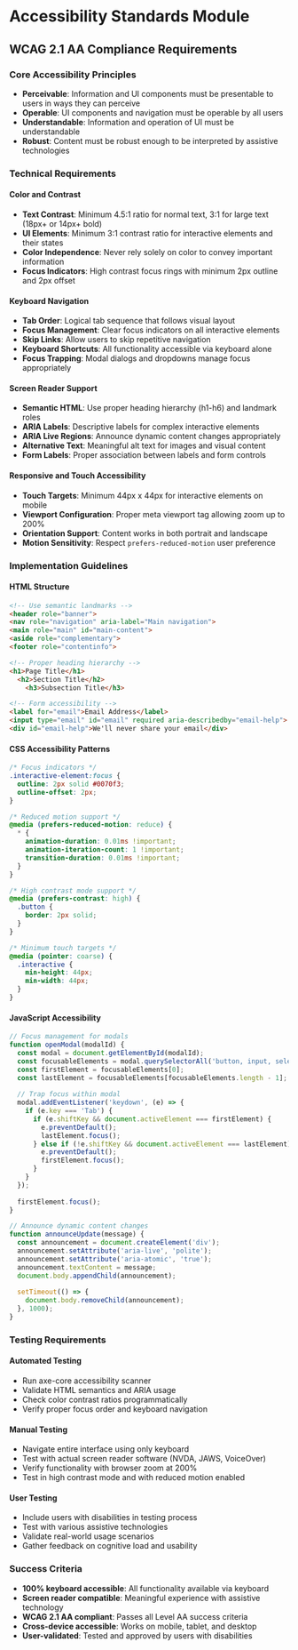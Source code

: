 # Accessibility Standards Module

## WCAG 2.1 AA Compliance Requirements

### Core Accessibility Principles
- **Perceivable**: Information and UI components must be presentable to users in ways they can perceive
- **Operable**: UI components and navigation must be operable by all users
- **Understandable**: Information and operation of UI must be understandable
- **Robust**: Content must be robust enough to be interpreted by assistive technologies

### Technical Requirements

#### Color and Contrast
- **Text Contrast**: Minimum 4.5:1 ratio for normal text, 3:1 for large text (18px+ or 14px+ bold)
- **UI Elements**: Minimum 3:1 contrast ratio for interactive elements and their states
- **Color Independence**: Never rely solely on color to convey important information
- **Focus Indicators**: High contrast focus rings with minimum 2px outline and 2px offset

#### Keyboard Navigation
- **Tab Order**: Logical tab sequence that follows visual layout
- **Focus Management**: Clear focus indicators on all interactive elements
- **Skip Links**: Allow users to skip repetitive navigation
- **Keyboard Shortcuts**: All functionality accessible via keyboard alone
- **Focus Trapping**: Modal dialogs and dropdowns manage focus appropriately

#### Screen Reader Support
- **Semantic HTML**: Use proper heading hierarchy (h1-h6) and landmark roles
- **ARIA Labels**: Descriptive labels for complex interactive elements
- **ARIA Live Regions**: Announce dynamic content changes appropriately
- **Alternative Text**: Meaningful alt text for images and visual content
- **Form Labels**: Proper association between labels and form controls

#### Responsive and Touch Accessibility
- **Touch Targets**: Minimum 44px x 44px for interactive elements on mobile
- **Viewport Configuration**: Proper meta viewport tag allowing zoom up to 200%
- **Orientation Support**: Content works in both portrait and landscape
- **Motion Sensitivity**: Respect `prefers-reduced-motion` user preference

### Implementation Guidelines

#### HTML Structure
```html
<!-- Use semantic landmarks -->
<header role="banner">
<nav role="navigation" aria-label="Main navigation">
<main role="main" id="main-content">
<aside role="complementary">
<footer role="contentinfo">

<!-- Proper heading hierarchy -->
<h1>Page Title</h1>
  <h2>Section Title</h2>
    <h3>Subsection Title</h3>

<!-- Form accessibility -->
<label for="email">Email Address</label>
<input type="email" id="email" required aria-describedby="email-help">
<div id="email-help">We'll never share your email</div>
```

#### CSS Accessibility Patterns
```css
/* Focus indicators */
.interactive-element:focus {
  outline: 2px solid #0070f3;
  outline-offset: 2px;
}

/* Reduced motion support */
@media (prefers-reduced-motion: reduce) {
  * {
    animation-duration: 0.01ms !important;
    animation-iteration-count: 1 !important;
    transition-duration: 0.01ms !important;
  }
}

/* High contrast mode support */
@media (prefers-contrast: high) {
  .button {
    border: 2px solid;
  }
}

/* Minimum touch targets */
@media (pointer: coarse) {
  .interactive {
    min-height: 44px;
    min-width: 44px;
  }
}
```

#### JavaScript Accessibility
```javascript
// Focus management for modals
function openModal(modalId) {
  const modal = document.getElementById(modalId);
  const focusableElements = modal.querySelectorAll('button, input, select, textarea, [tabindex]:not([tabindex="-1"])');
  const firstElement = focusableElements[0];
  const lastElement = focusableElements[focusableElements.length - 1];
  
  // Trap focus within modal
  modal.addEventListener('keydown', (e) => {
    if (e.key === 'Tab') {
      if (e.shiftKey && document.activeElement === firstElement) {
        e.preventDefault();
        lastElement.focus();
      } else if (!e.shiftKey && document.activeElement === lastElement) {
        e.preventDefault();
        firstElement.focus();
      }
    }
  });
  
  firstElement.focus();
}

// Announce dynamic content changes
function announceUpdate(message) {
  const announcement = document.createElement('div');
  announcement.setAttribute('aria-live', 'polite');
  announcement.setAttribute('aria-atomic', 'true');
  announcement.textContent = message;
  document.body.appendChild(announcement);
  
  setTimeout(() => {
    document.body.removeChild(announcement);
  }, 1000);
}
```

### Testing Requirements

#### Automated Testing
- Run axe-core accessibility scanner
- Validate HTML semantics and ARIA usage
- Check color contrast ratios programmatically
- Verify proper focus order and keyboard navigation

#### Manual Testing
- Navigate entire interface using only keyboard
- Test with actual screen reader software (NVDA, JAWS, VoiceOver)
- Verify functionality with browser zoom at 200%
- Test in high contrast mode and with reduced motion enabled

#### User Testing
- Include users with disabilities in testing process
- Test with various assistive technologies
- Validate real-world usage scenarios
- Gather feedback on cognitive load and usability

### Success Criteria
- **100% keyboard accessible**: All functionality available via keyboard
- **Screen reader compatible**: Meaningful experience with assistive technology
- **WCAG 2.1 AA compliant**: Passes all Level AA success criteria
- **Cross-device accessible**: Works on mobile, tablet, and desktop
- **User-validated**: Tested and approved by users with disabilities